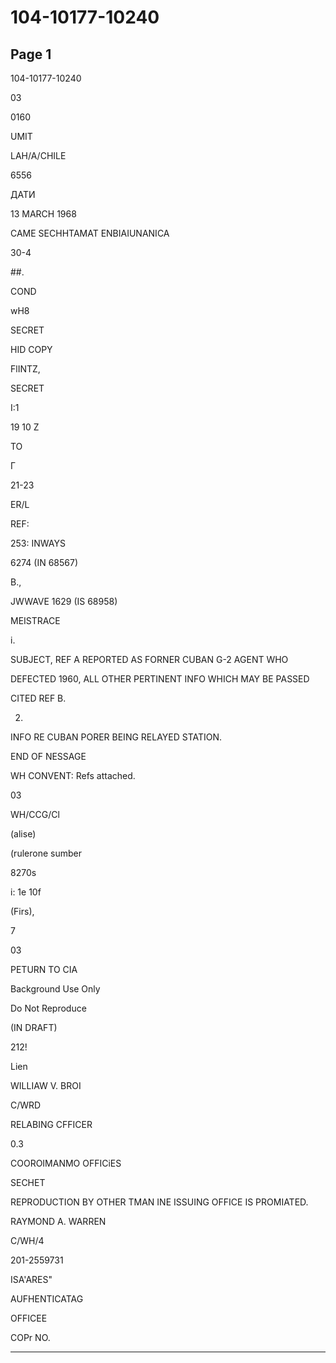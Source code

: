 # 104-10177-10240

## Page 1

104-10177-10240

03

0160

UMIT

LAH/A/CHILE

6556

ДАТИ

13 MARCH 1968

CAME SECHHTAMAT ENBIAIUNANICA

30-4

##.

COND

wH8

SECRET

HID COPY

FlINTZ,

SECRET

I:1

19 10 Z

TO

Г

21-23

ER/L

REF:

253: INWAYS

6274 (IN 68567)

B.,

JWWAVE 1629 (IS 68958)

MEISTRACE

i.

SUBJECT, REF A REPORTED AS FORNER CUBAN G-2 AGENT WHO

DEFECTED 1960, ALL OTHER PERTINENT INFO WHICH MAY BE PASSED

CITED REF B.

2.

INFO RE CUBAN PORER BEING RELAYED STATION.

END OF NESSAGE

WH CONVENT: Refs attached.

03

WH/CCG/Cl

(alise)

(rulerone sumber

8270s

i: 1e 10f

(Firs),

7

03

PETURN TO CIA

Background Use Only

Do Not Reproduce

(IN DRAFT)

212!

Lien

WILLIAW V. BROI

C/WRD

RELABING CFFICER

0.3

COOROIMANMO OFFICiES

SECHET

REPRODUCTION BY OTHER TMAN INE ISSUING OFFICE IS PROMIATED.

RAYMOND A. WARREN

C/WH/4

201-2559731

ISA'ARES"

AUFHENTICATAG

OFFICEE

COPr NO.

---


